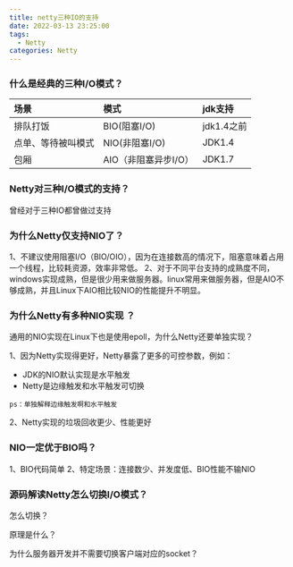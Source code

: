 ```yaml
---
title: netty三种IO的支持
date: 2022-03-13 23:25:00
tags:
  - Netty 
categories: Netty
---
```


### 什么是经典的三种I/O模式？

| 场景  | 模式  | jdk支持  |
|:----------|:----------|:----------|
| 排队打饭    | BIO(阻塞I/O)    | jdk1.4之前    |
| 点单、等待被叫模式    | NIO(非阻塞I/O)  | JDK1.4   |
| 包厢   | AIO（非阻塞异步I/O）    | JDK1.7    |


### Netty对三种I/O模式的支持？
曾经对于三种IO都曾做过支持

### 为什么Netty仅支持NIO了？

1、不建议使用阻塞I/O（BIO/OIO），因为在连接数高的情况下，阻塞意味着占用一个线程，比较耗资源，效率非常低。
2、对于不同平台支持的成熟度不同，windows实现成熟，但是很少用来做服务器。linux常用来做服务器，但是AIO不够成熟，并且Linux下AIO相比较NIO的性能提升不明显。

### 为什么Netty有多种NIO实现 ？
通用的NIO实现在Linux下也是使用epoll，为什么Netty还要单独实现？

1、因为Netty实现得更好，Netty暴露了更多的可控参数，例如：
* JDK的NIO默认实现是水平触发
* Netty是边缘触发和水平触发可切换

```ps：单独解释边缘触发啊和水平触发```

2、Netty实现的垃圾回收更少、性能更好

### NIO一定优于BIO吗？

1、BIO代码简单
2、特定场景：连接数少、并发度低、BIO性能不输NIO

### 源码解读Netty怎么切换I/O模式？

怎么切换？

原理是什么？

为什么服务器开发并不需要切换客户端对应的socket？

